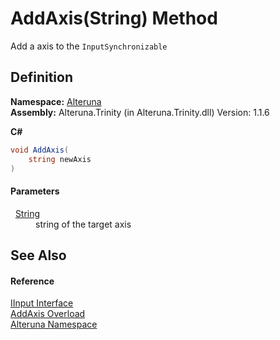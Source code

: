 # AddAxis(String) Method


Add a axis to the `InputSynchronizable`



## Definition
**Namespace:** <a href="N_Alteruna">Alteruna</a>  
**Assembly:** Alteruna.Trinity (in Alteruna.Trinity.dll) Version: 1.1.6

**C#**
``` C#
void AddAxis(
	string newAxis
)
```



#### Parameters
<dl><dt>  <a href="https://learn.microsoft.com/dotnet/api/system.string" target="_blank" rel="noopener noreferrer">String</a></dt><dd>string of the target axis</dd></dl>

## See Also


#### Reference
<a href="T_Alteruna_IInput">IInput Interface</a>  
<a href="Overload_Alteruna_IInput_AddAxis">AddAxis Overload</a>  
<a href="N_Alteruna">Alteruna Namespace</a>  
